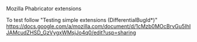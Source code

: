 Mozilla Phabricator extensions

To test follow "Testing simple extensions (DifferentialBugId*)"
https://docs.google.com/a/mozilla.com/document/d/1cMzb0MOcBrvGu5IhIJAMcudZHSD_GzVygxWMsjJo4q0/edit?usp=sharing
